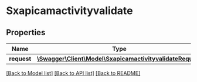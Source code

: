 # Sxapicamactivityvalidate

## Properties
Name | Type | Description | Notes
------------ | ------------- | ------------- | -------------
**request** | [**\Swagger\Client\Model\SxapicamactivityvalidateRequest**](SxapicamactivityvalidateRequest.md) |  | [optional] 

[[Back to Model list]](../README.md#documentation-for-models) [[Back to API list]](../README.md#documentation-for-api-endpoints) [[Back to README]](../README.md)


